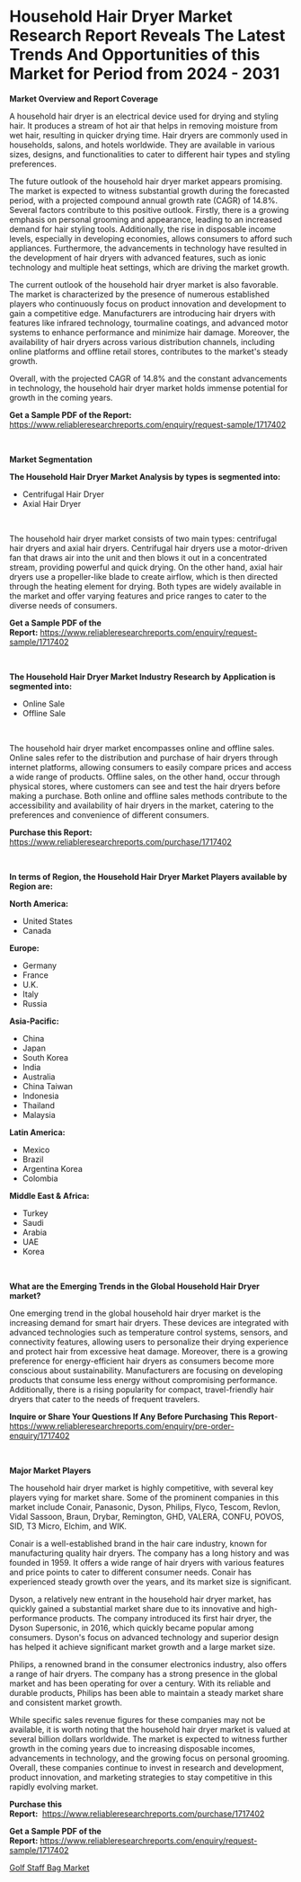<p><h1>Household Hair Dryer Market Research Report Reveals The Latest Trends And Opportunities of this Market for Period from 2024 - 2031</h1></p><p><strong>Market Overview and Report Coverage</strong></p>
<p><p>A household hair dryer is an electrical device used for drying and styling hair. It produces a stream of hot air that helps in removing moisture from wet hair, resulting in quicker drying time. Hair dryers are commonly used in households, salons, and hotels worldwide. They are available in various sizes, designs, and functionalities to cater to different hair types and styling preferences.</p><p>The future outlook of the household hair dryer market appears promising. The market is expected to witness substantial growth during the forecasted period, with a projected compound annual growth rate (CAGR) of 14.8%. Several factors contribute to this positive outlook. Firstly, there is a growing emphasis on personal grooming and appearance, leading to an increased demand for hair styling tools. Additionally, the rise in disposable income levels, especially in developing economies, allows consumers to afford such appliances. Furthermore, the advancements in technology have resulted in the development of hair dryers with advanced features, such as ionic technology and multiple heat settings, which are driving the market growth.</p><p>The current outlook of the household hair dryer market is also favorable. The market is characterized by the presence of numerous established players who continuously focus on product innovation and development to gain a competitive edge. Manufacturers are introducing hair dryers with features like infrared technology, tourmaline coatings, and advanced motor systems to enhance performance and minimize hair damage. Moreover, the availability of hair dryers across various distribution channels, including online platforms and offline retail stores, contributes to the market's steady growth.</p><p>Overall, with the projected CAGR of 14.8% and the constant advancements in technology, the household hair dryer market holds immense potential for growth in the coming years.</p></p>
<p><strong>Get a Sample PDF of the Report:</strong> <a href="https://www.reliableresearchreports.com/enquiry/request-sample/1717402">https://www.reliableresearchreports.com/enquiry/request-sample/1717402</a></p>
<p>&nbsp;</p>
<p><strong>Market Segmentation</strong></p>
<p><strong>The Household Hair Dryer Market Analysis by types is segmented into:</strong></p>
<p><ul><li>Centrifugal Hair Dryer</li><li>Axial Hair Dryer</li></ul></p>
<p>&nbsp;</p>
<p><p>The household hair dryer market consists of two main types: centrifugal hair dryers and axial hair dryers. Centrifugal hair dryers use a motor-driven fan that draws air into the unit and then blows it out in a concentrated stream, providing powerful and quick drying. On the other hand, axial hair dryers use a propeller-like blade to create airflow, which is then directed through the heating element for drying. Both types are widely available in the market and offer varying features and price ranges to cater to the diverse needs of consumers.</p></p>
<p><strong>Get a Sample PDF of the Report:</strong>&nbsp;<a href="https://www.reliableresearchreports.com/enquiry/request-sample/1717402">https://www.reliableresearchreports.com/enquiry/request-sample/1717402</a></p>
<p>&nbsp;</p>
<p><strong>The Household Hair Dryer Market Industry Research by Application is segmented into:</strong></p>
<p><ul><li>Online Sale</li><li>Offline Sale</li></ul></p>
<p>&nbsp;</p>
<p><p>The household hair dryer market encompasses online and offline sales. Online sales refer to the distribution and purchase of hair dryers through internet platforms, allowing consumers to easily compare prices and access a wide range of products. Offline sales, on the other hand, occur through physical stores, where customers can see and test the hair dryers before making a purchase. Both online and offline sales methods contribute to the accessibility and availability of hair dryers in the market, catering to the preferences and convenience of different consumers.</p></p>
<p><strong>Purchase this Report:</strong>&nbsp; <a href="https://www.reliableresearchreports.com/purchase/1717402">https://www.reliableresearchreports.com/purchase/1717402</a></p>
<p>&nbsp;</p>
<p><strong>In terms of Region, the Household Hair Dryer Market Players available by Region are:</strong></p>
<p>
    <p> <strong> North America: </strong>
        <ul>
            <li>United States</li>
            <li>Canada</li>
        </ul>
        </p> 
    <p> <strong> Europe: </strong>
        <ul>
            <li>Germany</li>
            <li>France</li>
            <li>U.K.</li>
            <li>Italy</li>
            <li>Russia</li>
        </ul>
        </p> 
    <p> <strong> Asia-Pacific: </strong>
        <ul>
            <li>China</li>
            <li>Japan</li>
            <li>South Korea</li>
            <li>India</li>
            <li>Australia</li>
            <li>China Taiwan</li>
            <li>Indonesia</li>
            <li>Thailand</li>
            <li>Malaysia</li>
        </ul>
        </p> 
    <p> <strong> Latin America: </strong>
        <ul>
            <li>Mexico</li>
            <li>Brazil</li>
            <li>Argentina Korea</li>
            <li>Colombia</li>
        </ul>
        </p> 
    <p> <strong> Middle East & Africa: </strong>
        <ul>
            <li>Turkey</li>
            <li>Saudi</li>
            <li>Arabia</li>
            <li>UAE</li>
            <li>Korea</li>
        </ul>
    </p>
    </p>
<p>&nbsp;</p>
<p><strong>What are the Emerging Trends in the Global Household Hair Dryer market?</strong></p>
<p><p>One emerging trend in the global household hair dryer market is the increasing demand for smart hair dryers. These devices are integrated with advanced technologies such as temperature control systems, sensors, and connectivity features, allowing users to personalize their drying experience and protect hair from excessive heat damage. Moreover, there is a growing preference for energy-efficient hair dryers as consumers become more conscious about sustainability. Manufacturers are focusing on developing products that consume less energy without compromising performance. Additionally, there is a rising popularity for compact, travel-friendly hair dryers that cater to the needs of frequent travelers.</p></p>
<p><strong>Inquire or Share Your Questions If Any Before Purchasing This Report</strong>- <a href="https://www.reliableresearchreports.com/enquiry/pre-order-enquiry/1717402">https://www.reliableresearchreports.com/enquiry/pre-order-enquiry/1717402</a></p>
<p>&nbsp;</p>
<p><strong>Major Market Players</strong></p>
<p><p>The household hair dryer market is highly competitive, with several key players vying for market share. Some of the prominent companies in this market include Conair, Panasonic, Dyson, Philips, Flyco, Tescom, Revlon, Vidal Sassoon, Braun, Drybar, Remington, GHD, VALERA, CONFU, POVOS, SID, T3 Micro, Elchim, and WIK.</p><p>Conair is a well-established brand in the hair care industry, known for manufacturing quality hair dryers. The company has a long history and was founded in 1959. It offers a wide range of hair dryers with various features and price points to cater to different consumer needs. Conair has experienced steady growth over the years, and its market size is significant.</p><p>Dyson, a relatively new entrant in the household hair dryer market, has quickly gained a substantial market share due to its innovative and high-performance products. The company introduced its first hair dryer, the Dyson Supersonic, in 2016, which quickly became popular among consumers. Dyson's focus on advanced technology and superior design has helped it achieve significant market growth and a large market size.</p><p>Philips, a renowned brand in the consumer electronics industry, also offers a range of hair dryers. The company has a strong presence in the global market and has been operating for over a century. With its reliable and durable products, Philips has been able to maintain a steady market share and consistent market growth.</p><p>While specific sales revenue figures for these companies may not be available, it is worth noting that the household hair dryer market is valued at several billion dollars worldwide. The market is expected to witness further growth in the coming years due to increasing disposable incomes, advancements in technology, and the growing focus on personal grooming. Overall, these companies continue to invest in research and development, product innovation, and marketing strategies to stay competitive in this rapidly evolving market.</p></p>
<p><strong>Purchase this Report:</strong>&nbsp;&nbsp;<a href="https://www.reliableresearchreports.com/purchase/1717402">https://www.reliableresearchreports.com/purchase/1717402</a></p>
<p></p>
<p><strong>Get a Sample PDF of the Report:</strong>&nbsp;<a href="https://www.reliableresearchreports.com/enquiry/request-sample/1717402">https://www.reliableresearchreports.com/enquiry/request-sample/1717402</a></p>
<p><p><a href="https://github.com/mauripalmi/Market-Research-Report-List-1/blob/main/golf-staff-bag-market.md">Golf Staff Bag Market</a></p></p>